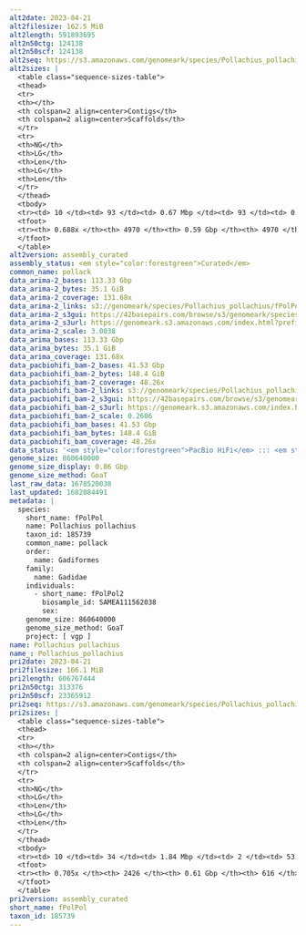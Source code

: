 ```yaml
---
alt2date: 2023-04-21
alt2filesize: 162.5 MiB
alt2length: 591893695
alt2n50ctg: 124138
alt2n50scf: 124138
alt2seq: https://s3.amazonaws.com/genomeark/species/Pollachius_pollachius/fPolPol2/assembly_curated/fPolPol2.alt.cur.20230421.fasta.gz
alt2sizes: |
  <table class="sequence-sizes-table">
  <thead>
  <tr>
  <th></th>
  <th colspan=2 align=center>Contigs</th>
  <th colspan=2 align=center>Scaffolds</th>
  </tr>
  <tr>
  <th>NG</th>
  <th>LG</th>
  <th>Len</th>
  <th>LG</th>
  <th>Len</th>
  </tr>
  </thead>
  <tbody>
  <tr><td> 10 </td><td> 93 </td><td> 0.67 Mbp </td><td> 93 </td><td> 0.67 Mbp </td></tr>  <tr><td> 20 </td><td> 256 </td><td> 426.65 Kbp </td><td> 256 </td><td> 426.65 Kbp </td></tr>  <tr><td> 30 </td><td> 504 </td><td> 291.02 Kbp </td><td> 504 </td><td> 291.02 Kbp </td></tr>  <tr><td> 40 </td><td> 860 </td><td> 197.87 Kbp </td><td> 860 </td><td> 197.87 Kbp </td></tr>  <tr style="background-color:#cccccc;"><td> 50 </td><td> 1408 </td><td> 124.14 Kbp </td><td> 1408 </td><td> 124.14 Kbp </td></tr>  <tr><td> 60 </td><td> 2412 </td><td> 56.27 Kbp </td><td> 2412 </td><td> 56.27 Kbp </td></tr>  <tr><td> 70 </td><td> 0 </td><td>  </td><td> 0 </td><td>  </td></tr>  <tr><td> 80 </td><td> 0 </td><td>  </td><td> 0 </td><td>  </td></tr>  <tr><td> 90 </td><td> 0 </td><td>  </td><td> 0 </td><td>  </td></tr>  <tr><td> 100 </td><td> 0 </td><td>  </td><td> 0 </td><td>  </td></tr>  </tbody>
  <tfoot>
  <tr><th> 0.688x </th><th> 4970 </th><th> 0.59 Gbp </th><th> 4970 </th><th> 0.59 Gbp </th></tr>
  </tfoot>
  </table>
alt2version: assembly_curated
assembly_status: <em style="color:forestgreen">Curated</em>
common_name: pollack
data_arima-2_bases: 113.33 Gbp
data_arima-2_bytes: 35.1 GiB
data_arima-2_coverage: 131.68x
data_arima-2_links: s3://genomeark/species/Pollachius_pollachius/fPolPol2/genomic_data/arima/<br>
data_arima-2_s3gui: https://42basepairs.com/browse/s3/genomeark/species/Pollachius_pollachius/fPolPol2/genomic_data/arima/
data_arima-2_s3url: https://genomeark.s3.amazonaws.com/index.html?prefix=species/Pollachius_pollachius/fPolPol2/genomic_data/arima/
data_arima-2_scale: 3.0038
data_arima_bases: 113.33 Gbp
data_arima_bytes: 35.1 GiB
data_arima_coverage: 131.68x
data_pacbiohifi_bam-2_bases: 41.53 Gbp
data_pacbiohifi_bam-2_bytes: 148.4 GiB
data_pacbiohifi_bam-2_coverage: 48.26x
data_pacbiohifi_bam-2_links: s3://genomeark/species/Pollachius_pollachius/fPolPol2/genomic_data/pacbio_hifi/<br>
data_pacbiohifi_bam-2_s3gui: https://42basepairs.com/browse/s3/genomeark/species/Pollachius_pollachius/fPolPol2/genomic_data/pacbio_hifi/
data_pacbiohifi_bam-2_s3url: https://genomeark.s3.amazonaws.com/index.html?prefix=species/Pollachius_pollachius/fPolPol2/genomic_data/pacbio_hifi/
data_pacbiohifi_bam-2_scale: 0.2606
data_pacbiohifi_bam_bases: 41.53 Gbp
data_pacbiohifi_bam_bytes: 148.4 GiB
data_pacbiohifi_bam_coverage: 48.26x
data_status: '<em style="color:forestgreen">PacBio HiFi</em> ::: <em style="color:forestgreen">Arima</em>'
genome_size: 860640000
genome_size_display: 0.86 Gbp
genome_size_method: GoaT
last_raw_data: 1678520038
last_updated: 1682084491
metadata: |
  species:
    short_name: fPolPol
    name: Pollachius pollachius
    taxon_id: 185739
    common_name: pollack
    order:
      name: Gadiformes
    family:
      name: Gadidae
    individuals:
      - short_name: fPolPol2
        biosample_id: SAMEA111562038
        sex:
    genome_size: 860640000
    genome_size_method: GoaT
    project: [ vgp ]
name: Pollachius pollachius
name_: Pollachius_pollachius
pri2date: 2023-04-21
pri2filesize: 166.1 MiB
pri2length: 606767444
pri2n50ctg: 313376
pri2n50scf: 23365912
pri2seq: https://s3.amazonaws.com/genomeark/species/Pollachius_pollachius/fPolPol2/assembly_curated/fPolPol2.pri.cur.20230421.fasta.gz
pri2sizes: |
  <table class="sequence-sizes-table">
  <thead>
  <tr>
  <th></th>
  <th colspan=2 align=center>Contigs</th>
  <th colspan=2 align=center>Scaffolds</th>
  </tr>
  <tr>
  <th>NG</th>
  <th>LG</th>
  <th>Len</th>
  <th>LG</th>
  <th>Len</th>
  </tr>
  </thead>
  <tbody>
  <tr><td> 10 </td><td> 34 </td><td> 1.84 Mbp </td><td> 2 </td><td> 53.00 Mbp </td></tr>  <tr><td> 20 </td><td> 93 </td><td> 1.19 Mbp </td><td> 4 </td><td> 35.14 Mbp </td></tr>  <tr><td> 30 </td><td> 187 </td><td> 0.73 Mbp </td><td> 7 </td><td> 27.71 Mbp </td></tr>  <tr><td> 40 </td><td> 330 </td><td> 489.78 Kbp </td><td> 10 </td><td> 24.68 Mbp </td></tr>  <tr style="background-color:#cccccc;"><td> 50 </td><td> 551 </td><td style="background-color:#ff8888;"> 313.38 Kbp </td><td> 14 </td><td style="background-color:#88ff88;"> 23.37 Mbp </td></tr>  <tr><td> 60 </td><td> 923 </td><td> 166.67 Kbp </td><td> 17 </td><td> 22.53 Mbp </td></tr>  <tr><td> 70 </td><td> 2138 </td><td> 21.15 Kbp </td><td> 314 </td><td> 24.44 Kbp </td></tr>  <tr><td> 80 </td><td> 0 </td><td>  </td><td> 0 </td><td>  </td></tr>  <tr><td> 90 </td><td> 0 </td><td>  </td><td> 0 </td><td>  </td></tr>  <tr><td> 100 </td><td> 0 </td><td>  </td><td> 0 </td><td>  </td></tr>  </tbody>
  <tfoot>
  <tr><th> 0.705x </th><th> 2426 </th><th> 0.61 Gbp </th><th> 616 </th><th> 0.61 Gbp </th></tr>
  </tfoot>
  </table>
pri2version: assembly_curated
short_name: fPolPol
taxon_id: 185739
---
```


